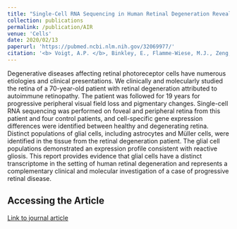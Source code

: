 ```yaml
---
title: "Single-Cell RNA Sequencing in Human Retinal Degeneration Reveals Distinct Glial Cell Populations"
collection: publications
permalink: /publication/AIR
venue: 'Cells'
date: 2020/02/13
paperurl: 'https://pubmed.ncbi.nlm.nih.gov/32069977/'
citation: '<b> Voigt, A.P. </b>, Binkley, E., Flamme-Wiese, M.J., Zeng, S., DeLuca, A.P., Scheetz, T.E., Tucker, B.A., Mullins, R.F., Stone, E.M. Single-Cell RNA Sequencing in Human Retinal Degeneration Reveals Distinct Glial Cell Populations. Cells 2020.'
---
```


Degenerative diseases affecting retinal photoreceptor cells have numerous etiologies and clinical presentations. We clinically and molecularly studied the retina of a 70-year-old patient with retinal degeneration attributed to autoimmune retinopathy. The patient was followed for 19 years for progressive peripheral visual field loss and pigmentary changes. Single-cell RNA sequencing was performed on foveal and peripheral retina from this patient and four control patients, and cell-specific gene expression differences were identified between healthy and degenerating retina. Distinct populations of glial cells, including astrocytes and Müller cells, were identified in the tissue from the retinal degeneration patient. The glial cell populations demonstrated an expression profile consistent with reactive gliosis. This report provides evidence that glial cells have a distinct transcriptome in the setting of human retinal degeneration and represents a complementary clinical and molecular investigation of a case of progressive retinal disease.

## Accessing the Article

[Link to journal article](https://pubmed.ncbi.nlm.nih.gov/32069977/)
